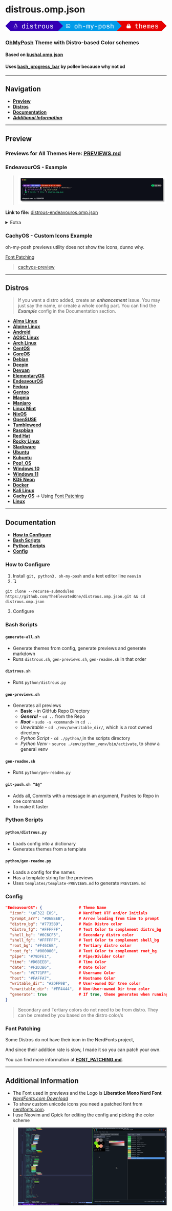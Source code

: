 # distrous.omp.json

![distrous-logo](logos/logo.png)

### [**OhMyPosh**](https://ohmyposh.dev/) Theme with Distro-based Color schemes

#### Based on [kushal.omp.json](https://github.com/JanDeDobbeleer/oh-my-posh/blob/main/themes/kushal.omp.json)

#### Uses [bash_progress_bar](https://github.com/pollev/bash_progress_bar) by pollev because why not xd

---

## Navigation

- [**Preview**](#preview)
- [**Distros**](#distros)
- [**Documentation**](#documentation)
- [***Additional Information***](#additional-information)

---

## Preview

### Previews for All Themes Here: [<ins>PREVIEWS.md</ins>](PREVIEWS.md)

### EndeavourOS - Example

> ![endeavouros-preview](previews/distrous-endeavouros.omp.json.png)

**Link to file:** [distrous-endeavouros.omp.json](themes/distrous-endeavouros.omp.json)

<details>
    <summary>Extra</summary>

- **General**

    > ![endeavouros-general](previews/distrous-endeavouros.omp.json-general.png)

- **Root**

    > ![endeavouros-root](previews/distrous-endeavouros.omp.json-root.png)

- **Unwritable Directory**

    > ![endeavouros-unwrite](previews/distrous-endeavouros.omp.json-unwrite.png)

- **Python**

  - **Script**

        > ![endeavouros-script](previews/distrous-endeavouros.omp.json-script.png)

  - **Venv**

        > ![endeavouros-venv](previews/distrous-endeavouros.omp.json-venv.png)

</details>

### CachyOS - Custom Icons Example

oh-my-posh previews utility does not show the icons, dunno why.

[Font Patching](#font-patching)

> [cachyos-preview](previews/distrous-cachyos-icon.png)

---

## Distros

> If you want a distro added, create an ***enhancement*** issue.
> You may just say the name, or create a whole config part.
> You can find the ***Example*** config in the Documentation section.

- [**Alma Linux**](PREVIEWS.md#alma-linux)
- [**Alpine Linux**](PREVIEWS.md#alpine-linux)
- [**Android**](PREVIEWS.md#android)
- [**AOSC Linux**](PREVIEWS.md#aosc-linux)
- [**Arch Linux**](PREVIEWS.md#arch-linux)
- [**CentOS**](PREVIEWS.md#centos)
- [**CoreOS**](PREVIEWS.md#coreos)
- [**Debian**](PREVIEWS.md#debian)
- [**Deepin**](PREVIEWS.md#deepin)
- [**Devuan**](PREVIEWS.md#devuan)
- [**ElementaryOS**](PREVIEWS.md#elementaryos)
- [**EndeavourOS**](PREVIEWS.md#endeavouros)
- [**Fedora**](PREVIEWS.md#fedora)
- [**Gentoo**](PREVIEWS.md#gentoo)
- [**Mageia**](PREVIEWS.md#mageia)
- [**Manjaro**](PREVIEWS.md#manjaro)
- [**Linux Mint**](PREVIEWS.md#linux-mint)
- [**NixOS**](PREVIEWS.md#nixos)
- [**OpenSUSE**](PREVIEWS.md#opensuse)
- [**Tumbleweed**](PREVIEWS.md#tumbleweed)
- [**Raspbian**](PREVIEWS.md#raspbian)
- [**Red Hat**](PREVIEWS.md#red-hat)
- [**Rocky Linux**](PREVIEWS.md#rocky-linux)
- [**Slackware**](PREVIEWS.md#slackware)
- [**Ubuntu**](PREVIEWS.md#ubuntu)
- [**Kubuntu**](PREVIEWS.md#kubuntu)
- [**Pop!_OS**](PREVIEWS.md#pop_os)
- [**Windows 10**](PREVIEWS.md#windows-10)
- [**Windows 11**](PREVIEWS.md#windows-11)
- [**KDE Neon**](PREVIEWS.md#kde-neon)
- [**Docker**](PREVIEWS.md#docker)
- [**Kali Linux**](PREVIEWS.md#kali-linux)
- [**Cachy OS**](PREVIEWS.md#cachyos) -> Using [Font Patching](#font-patching)
- [**Linux**](PREVIEWS.md#linux)

---

## Documentation

- [**How to Configure**](#how-to-configure)
- [**Bash Scripts**](#bash-scripts)
- [**Python Scripts**](#python-scripts)
- [**Config**](#config)

### How to Configure

1. Install `git, python3, oh-my-posh` and a text editor line `neovim`
2. ↴

```
git clone --recurse-submodules https://github.com/TheElevatedOne/distrous.omp.json.git && cd distrous.omp.json
```

3. Configure

### Bash Scripts

#### `generate-all.sh`

- Generate themes from config, generate previews and generate markdown
- Runs `distrous.sh`, `gen-previews.sh`, `gen-readme.sh` in that order

#### `distrous.sh`

- Runs `python/distrous.py`

#### `gen-previews.sh`

- Generates all previews
  - **Basic** - in GitHub Repo Directory
  - ***General*** - `cd ..` from the Repo
  - ***Root*** - `sudo -s <command>` in `cd ..`
  - *Unwritable* - `cd ./env/unwritable_dir/`, which is a root owned directory
  - *Python Script* - `cd ./python/`,in the scripts directory
  - *Python Venv* - `source ./env/python_venv/bin/activate`, to show a general venv

#### `gen-readme.sh`

- Runs `python/gen-readme.py`

#### `git-push.sh "$@"`

- Adds all, Commits with a message in an argument, Pushes to Repo in one command
- To make it faster

### Python Scripts

#### `python/distrous.py`

- Loads config into a dictionary
- Generates themes from a template

#### `python/gen-readme.py`

- Loads a config for the names
- Has a template string for the previews
- Uses `templates/template-PREVIEWS.md` to generate `PREVIEWS.md`

### Config

```json
"EndeavourOS": {                # Theme Name
  "icon": "\uF322 EOS",         # NerdFont UTF and/or Initials
  "prompt_arr": "#D6BEEB",      # Arrow leading from time to prompt
  "distro_bg": "#7735B9",       # Main Distro color
  "distro_fg": "#FFFFFF",       # Text Color to complement distro_bg
  "shell_bg": "#6C6CF5",        # Secondary distro color
  "shell_fg": "#FFFFFF",        # Text Color to complement shell_bg
  "root_bg": "#F46C6B",         # Tertiary distro color 
  "root_fg": "#000000",         # Text Color to complement root_bg
  "pipe": "#79DFE1",            # Pipe/Divider Color
  "time": "#D6BEEB",            # Time Color 
  "date": "#F2D3B6",            # Date Color 
  "user": "#C771FF",            # Username Color
  "host": "#FAFFA7",            # Hostname Color 
  "writable_dir": "#2DFF9B",    # User-owned Dir tree color
  "unwritable_dir": "#FF4444",  # Non-User-owned Dir tree color
  "generate": true              # If true, theme generates when running scripts; if false, theme is skipped
}
```

> Secondary and Tertiary colors do not need to be from distro.
> They can be created by you based on the distro color/s

### Font Patching

Some Distros do not have their icon in the NerdFonts project,

And since their addition rate is slow, I made it so you can patch your own.

You can find more information at [**FONT_PATCHING.md**](custom-glyphs/FONT_PATCHING.md).

---

## Additional Information

- The Font used in previews and the Logo is **Liberation Mono Nerd Font** [<ins>*NerdFonts.com Download*</ins>](https://github.com/ryanoasis/nerd-fonts/releases/download/v3.3.0/LiberationMono.zip)
- To show custom unicode icons you need a patched font from [nerdfonts.com](https://www.nerdfonts.com/font-downloads).
- I use Neovim and Gpick for editing the config and picking the color scheme

> ![image-preview](images/workflow.png)
